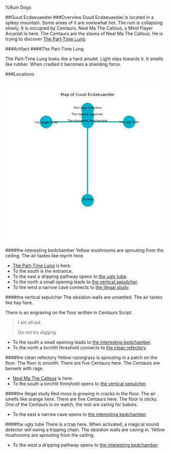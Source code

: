 %Ruin Dogs

##Guud Ecdaeuaedwi
###Overview
Guud Ecdaeuaedwi is located in a spikey mountain. Some areas of it are somewhat hot. The ruin is collapsing slowly. It is occupied by Centaurs. <a name="Neal-Ma-The-Callous"></a>Neal Ma The Callous, a Mind Flayer Arcanist is here. The Centaurs are the slaves of Neal Ma The Callous. He  is trying to discover [The Part-Time Lung](#The-Part-Time-Lung). 



###Artifact
####<a name="The-Part-Time-Lung"></a>The Part-Time Lung


The Part-Time Lung looks like a hard amulet. Light slips towards it. It smells like rubber. When cradled it becomes a shielding force. 





###Locations


![](../v1/images/Guud-Ecdaeuaedwi.png)

####<a name="the-interesting-bedchamber"></a>the interesting bedchamber
Yellow mushrooms are sprouting from the ceiling. The air tastes like myrrh here. 



* [The Part-Time Lung](#The-Part-Time-Lung) is here.
* To the south is the entrance.
* To the east a dripping pathway opens to [the ugly tube](#the-ugly-tube).
* To the north a small opening leads to [the vertical sepulcher](#the-vertical-sepulcher).
* To the west a narrow cave connects to [the illegal study](#the-illegal-study).


####<a name="the-vertical-sepulcher"></a>the vertical sepulcher
The obsidion walls are unsettled. The air tastes like hay here. 

There is an engraving on the floor written in Centaurs Script. 

> I am afraid.
>
> Do not try digging.
>


* To the south a small opening leads to [the interesting bedchamber](#the-interesting-bedchamber).
* To the north a torchlit threshold connects to [the clean refectory](#the-clean-refectory).


####<a name="the-clean-refectory"></a>the clean refectory
Yellow razorgrass is sprouting in a patch on the floor. The floor is smooth. There are five Centaurs here. The Centaurs are berserk with rage. 



* [Neal Ma The Callous](#Neal-Ma-The-Callous) is here.
* To the south a torchlit threshold opens to [the vertical sepulcher](#the-vertical-sepulcher).


####<a name="the-illegal-study"></a>the illegal study
Red moss is growing in cracks in the floor. The air smells like orange here. There are five Centaurs here. The floor is sticky. One of the Centaurs is on watch, the rest are caring for babies. 



* To the east a narrow cave opens to [the interesting bedchamber](#the-interesting-bedchamber).


####<a name="the-ugly-tube"></a>the ugly tube
There is a trap here. When activated, a magical sound detector will swing a tripping chain. The obsidion walls are caving in. Yellow mushrooms are sprouting from the ceiling. 



* To the west a dripping pathway opens to [the interesting bedchamber](#the-interesting-bedchamber).


